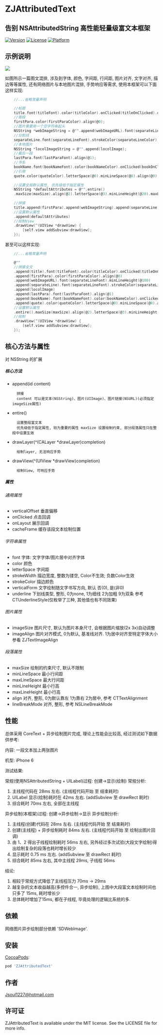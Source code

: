 # ZJAttributedText

##  告别 NSAttributedString  高性能轻量级富文本框架

[![Version](https://img.shields.io/cocoapods/v/ZJAttributedText.svg?style=flat)](https://cocoapods.org/pods/ZJAttributedText)
[![License](https://img.shields.io/cocoapods/l/ZJAttributedText.svg?style=flat)](https://cocoapods.org/pods/ZJAttributedText)
[![Platform](https://img.shields.io/cocoapods/p/ZJAttributedText.svg?style=flat)](https://cocoapods.org/pods/ZJAttributedText)

## 示例说明

![](http://osnabh9h1.bkt.clouddn.com/18-6-28/77389949.jpg)

如图所示一篇图文混排, 涉及到字体, 颜色, 字间距, 行间距, 图片对齐, 文字对齐, 描边等等属性, 还有网络图片与本地图片混排, 手势响应等需求, 使用本框架可以下面这样实现:

```C
    //...省略常量声明

    //标题
    title.font(titleFont).color(titleColor).onClicked(titleOnClicked).onLayout(titleOnLayout);
    //首段
    firstPara.color(firstParaColor).align(@0);
    //图片需要用一个空字符串起头
    NSString *webImageString = @"".append(webImageURL).font(separateLineFont).minLineHeight(@100);
    //分割线
    separateLine.font(separateLineFont).strokeColor(separateLineColor).strokeWidth(@1);
    //本地图片
    NSString *locolImageString = @"".append(locolImage);
    //最后一段
    lastPara.font(lastParaFont).align(@1);
    //书名
    bookName.font(bookNameFont).color(bookNameColor).onClicked(bookOnClicked).align(@1);
    //引用
    quote.color(quoteColor).letterSpace(@0).minLineSpace(@8).align(@0);
    
    //设置全局默认属性, 优先级低于指定属性
    NSString *defaultAttributes = @"".entire()
    .maxSize(maxSize).align(@2).letterSpace(@3).minLineHeight(@20).maxLineHeight(@20).imageAlign(@1).onClicked(textOnClicked).imageSize(imageSize);
    
    //拼接
    title.append(firstPara).append(webImageString).append(separateLine).append(locolImageString).append(lastPara).append(bookName).append(quote)
    //设置默认属性
    .append(defaultAttributes)
    //绘制View
    .drawView(^(UIView *drawView) {
        [self.view addSubview:drawView];
    });
```

甚至可以这样实现:

```C
    //...省略常量声明

    @""
    //拼接全文
    .append(title).font(titleFont).color(titleColor).onClicked(titleOnClicked).onLayout(titleOnLayout)
    .append(firstPara).color(firstParaColor).align(@0)
    .append(webImageURL).font(separateLineFont).minLineHeight(@100)
    .append(separateLine).font(separateLineFont).strokeColor(separateLineColor).strokeWidth(@1)
    .append(locolImage)
    .append(lastPara).font(lastParaFont).align(@1)
    .append(bookName).font(bookNameFont).color(bookNameColor).onClicked(bookOnClicked).align(@1)
    .append(quote).color(quoteColor).letterSpace(@0).minLineSpace(@8).align(@0)
    //设置默认属性
    .entire().maxSize(maxSize).align(@2).letterSpace(@3).minLineHeight(@20).maxLineHeight(@20).imageAlign(@1).onClicked(textOnClicked).imageSize(imageSize)
    //绘制
    .drawView(^(UIView *drawView) {
        [self.view addSubview:drawView];
    });

```

## 核心方法与属性

对 NSString 的扩展

##### 核心方法

* append(id content)

		拼接
		content 可以是文本(NSString)、图片(UIImage)、图片链接(NSURL)(必须指定imageSize属性)

* entire()

		设置整段富文本
		优先级低于指定属性, 较为重要的属性 maxSize 设置绘制约束, 部分段落属性只在整段中设置生效

* drawLayer(^(CALayer *drawLayer)completion)

		绘制layer, 无法响应手势

* drawView(^(UIView *drawView)completion)

 		绘制View, 可响应手势

##### 属性

###### 通用属性

* verticalOffset 垂直偏移
* onClicked 点击回调
* onLayout 展示回调
* cacheFrame 缓存该段文本绘制位置

###### 字符串属性

* font 字体: 文字字体/图片居中对齐字体
* color 颜色
* letterSpace 字间距
* strokeWidth 描边宽度, 整数为镂空, Color不生效; 负数Color生效
* strokeColor 描边颜色
* verticalForm 文字绘制随文字书写方向, 默认 否(0), 是(非0)
* underline 下划线类型, 整形, 0为none, 1为细线 2为加粗 9为双条 参考 CTUnderlineStyle(仅枚举了三种, 其他值也有不同效果)

###### 图片属性

* imageSize 图片尺寸, 默认为图片本身尺寸, 会根据图片缩放(2x 3x)自动调整
* imageAlign 图片对齐模式, 0为默认, 基准线对齐. 1为居中对齐至特定字体大小 参看 ZJTextImageAlign

###### 段落属性

* maxSize 绘制的约束尺寸, 默认不限制
* minLineSpace 最小行间距
* maxLineSpace 最大行间距
* minLineHeight 最小行高
* maxLineHeight 最小行高
* align 对齐, 整形, 0为默认靠左 1为靠右 2为居中, 参考 CTTextAlignment
* lineBreakMode 对齐, 整形, 参考 NSLineBreakMode

## 性能

总体采用 CoreText + 异步绘制图片完成, 理论上性能会比较高, 经过测试如下数据供参考:

内容: 一段文本加上两张图片

机型: iPhone 6
     
测试结果:

常规(使用NSAttributedString + UILabel)过程: 创建->显示(绘制)
常规分析:
1. 主线程代码在 28ms 左右. (主线程代码开始 至 结束耗时)
2. UILabel 显示(绘制)耗时在 42ms 左右. (addSubview 至 drawRect 耗时)
3. 综合耗时 70ms 左右, 全部在主线程

异步绘制(本框架)过程: 创建->异步绘制->显示
异步绘制分析:
1. 主线程(创建)代码在 28ms 左右. (主线程代码开始 至 结束耗时)
2. 创建(主线程) + 异步绘制耗时 84ms 左右. (主线程代码开始 至 绘制出图片回调)
3. 由 1、2 得出子线程绘制耗时 56ms 左右, 另外经过多次试验(大段文字绘制)得出绘制复杂的段落也耗时增长较少
4. 显示耗时 0.75 ms 左右. (addSubview 至 drawRect 耗时)
5. 综合耗时 85ms 左右, 其中主线程 29ms, 子线程 56ms

结论:
1. 相较于常规方式降低了主线程压力 70ms -> 29ms
2. 越复杂的文本收益越高(多控件合一, 异步绘制), 上图中大段富文本绘制时间也只多了 15ms, 耗时增长少
3. 总体耗时增加了15ms, 都在子线程, 毕竟处理的逻辑比系统的多.

## 依赖

网络图片异步绘制部分依赖 'SDWebImage'.

## 安装

[CocoaPods](https://cocoapods.org):

```ruby
pod 'ZJAttributedText'
```

## 作者

Jsoul1227@hotmail.com

## 许可证

ZJAttributedText is available under the MIT license. See the LICENSE file for more info.

